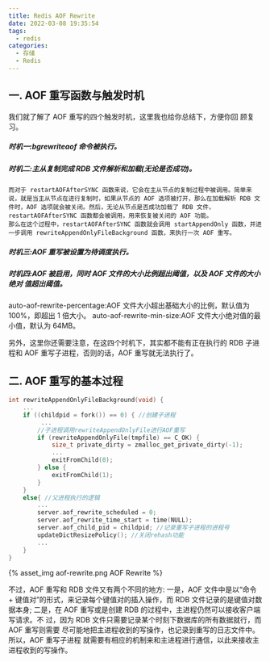 ```yaml
---
title: Redis AOF Rewrite
date: 2022-03-08 19:35:54
tags:
  - redis
categories:
  - 存储
  - Redis
---
```


<p hidden></p>
<!-- more -->


## 一.   AOF 重写函数与触发时机
我们就了解了 AOF 重写的四个触发时机，这里我也给你总结下，方便你回 顾复习。
##### 时机一:bgrewriteaof 命令被执行。
##### 时机二:主从复制完成 RDB 文件解析和加载(无论是否成功)。
    而对于 restartAOFAfterSYNC 函数来说，它会在主从节点的复制过程中被调用。简单来 说，就是当主从节点在进行复制时，如果从节点的 AOF 选项被打开，那么在加载解析 RDB 文件时，AOF 选项就会被关闭。然后，无论从节点是否成功加载了 RDB 文件， restartAOFAfterSYNC 函数都会被调用，用来恢复被关闭的 AOF 功能。
    那么在这个过程中，restartAOFAfterSYNC 函数就会调用 startAppendOnly 函数，并进 一步调用 rewriteAppendOnlyFileBackground 函数，来执行一次 AOF 重写。
##### 时机三:AOF 重写被设置为待调度执行。
##### 时机四:AOF 被启用，同时 AOF 文件的大小比例超出阈值，以及 AOF 文件的大小绝对 值超出阈值。
auto-aof-rewrite-percentage:AOF 文件大小超出基础大小的比例，默认值为 100%，即超出 1 倍大小。
auto-aof-rewrite-min-size:AOF 文件大小绝对值的最小值，默认为 64MB。

另外，这里你还需要注意，在这四个时机下，其实都不能有正在执行的 RDB 子进程和 AOF 重写子进程，否则的话，AOF 重写就无法执行了。


## 二.  AOF 重写的基本过程

```c
int rewriteAppendOnlyFileBackground(void) {
    ...
	if ((childpid = fork()) == 0) { //创建子进程 
         ...
		//子进程调用rewriteAppendOnlyFile进行AOF重写
		if (rewriteAppendOnlyFile(tmpfile) == C_OK) {
            size_t private_dirty = zmalloc_get_private_dirty(-1);
            ...
            exitFromChild(0);
        } else {
            exitFromChild(1);
		} 
	}
	else{ //父进程执行的逻辑 
        ...
		server.aof_rewrite_scheduled = 0; 
		server.aof_rewrite_time_start = time(NULL); 
		server.aof_child_pid = childpid; //记录重写子进程的进程号 
		updateDictResizePolicy(); //关闭rehash功能
        ... 
    }
}
```


{% asset_img  aof-rewrite.png  AOF Rewrite %}


不过，AOF 重写和 RDB 文件又有两个不同的地方:
一是，AOF 文件中是以“命令 + 键值对”的形式，来记录每个键值对的插入操作，而 RDB 文件记录的是键值对数据本身;
二是，在 AOF 重写或是创建 RDB 的过程中，主进程仍然可以接收客户端写请求。不 过，因为 RDB 文件只需要记录某个时刻下数据库的所有数据就行，而 AOF 重写则需要 尽可能地把主进程收到的写操作，也记录到重写的日志文件中。所以，AOF 重写子进程 就需要有相应的机制来和主进程进行通信，以此来接收主进程收到的写操作。

